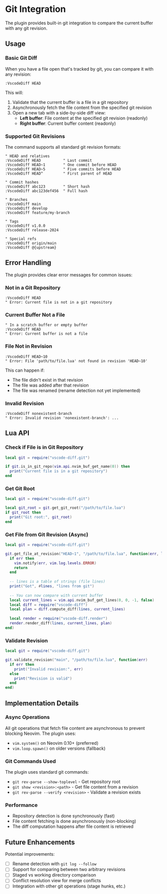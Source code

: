 # Git Integration

The plugin provides built-in git integration to compare the current buffer with any git revision.

## Usage

### Basic Git Diff

When you have a file open that's tracked by git, you can compare it with any revision:

```vim
:VscodeDiff HEAD
```

This will:
1. Validate that the current buffer is a file in a git repository
2. Asynchronously fetch the file content from the specified git revision
3. Open a new tab with a side-by-side diff view:
   - **Left buffer**: File content at the specified git revision (readonly)
   - **Right buffer**: Current buffer content (readonly)

### Supported Git Revisions

The command supports all standard git revision formats:

```vim
" HEAD and relatives
:VscodeDiff HEAD          " Last commit
:VscodeDiff HEAD~1        " One commit before HEAD
:VscodeDiff HEAD~5        " Five commits before HEAD
:VscodeDiff HEAD^         " First parent of HEAD

" Commit hashes
:VscodeDiff abc123        " Short hash
:VscodeDiff abc123def456  " Full hash

" Branches
:VscodeDiff main
:VscodeDiff develop
:VscodeDiff feature/my-branch

" Tags
:VscodeDiff v1.0.0
:VscodeDiff release-2024

" Special refs
:VscodeDiff origin/main
:VscodeDiff @{upstream}
```

## Error Handling

The plugin provides clear error messages for common issues:

### Not in a Git Repository

```vim
:VscodeDiff HEAD
" Error: Current file is not in a git repository
```

### Current Buffer Not a File

```vim
" In a scratch buffer or empty buffer
:VscodeDiff HEAD
" Error: Current buffer is not a file
```

### File Not in Revision

```vim
:VscodeDiff HEAD~10
" Error: File 'path/to/file.lua' not found in revision 'HEAD~10'
```

This can happen if:
- The file didn't exist in that revision
- The file was added after that revision
- The file was renamed (rename detection not yet implemented)

### Invalid Revision

```vim
:VscodeDiff nonexistent-branch
" Error: Invalid revision 'nonexistent-branch': ...
```

## Lua API

### Check if File is in Git Repository

```lua
local git = require("vscode-diff.git")

if git.is_in_git_repo(vim.api.nvim_buf_get_name(0)) then
  print("Current file is in a git repository")
end
```

### Get Git Root

```lua
local git = require("vscode-diff.git")

local git_root = git.get_git_root("/path/to/file.lua")
if git_root then
  print("Git root:", git_root)
end
```

### Get File from Git Revision (Async)

```lua
local git = require("vscode-diff.git")

git.get_file_at_revision("HEAD~1", "/path/to/file.lua", function(err, lines)
  if err then
    vim.notify(err, vim.log.levels.ERROR)
    return
  end
  
  -- lines is a table of strings (file lines)
  print("Got", #lines, "lines from git")
  
  -- You can now compare with current buffer
  local current_lines = vim.api.nvim_buf_get_lines(0, 0, -1, false)
  local diff = require("vscode-diff")
  local plan = diff.compute_diff(lines, current_lines)
  
  local render = require("vscode-diff.render")
  render.render_diff(lines, current_lines, plan)
end)
```

### Validate Revision

```lua
local git = require("vscode-diff.git")

git.validate_revision("main", "/path/to/file.lua", function(err)
  if err then
    print("Invalid revision:", err)
  else
    print("Revision is valid")
  end
end)
```

## Implementation Details

### Async Operations

All git operations that fetch file content are asynchronous to prevent blocking Neovim. The plugin uses:

- `vim.system()` on Neovim 0.10+ (preferred)
- `vim.loop.spawn()` on older versions (fallback)

### Git Commands Used

The plugin uses standard git commands:

- `git rev-parse --show-toplevel` - Get repository root
- `git show <revision>:<path>` - Get file content from a revision
- `git rev-parse --verify <revision>` - Validate a revision exists

### Performance

- Repository detection is done synchronously (fast)
- File content fetching is done asynchronously (non-blocking)
- The diff computation happens after file content is retrieved

## Future Enhancements

Potential improvements:

- [ ] Rename detection with `git log --follow`
- [ ] Support for comparing between two arbitrary revisions
- [ ] Staged vs working directory comparison
- [ ] Conflict resolution view for merge conflicts
- [ ] Integration with other git operations (stage hunks, etc.)
